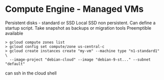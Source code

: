 # Compute Engine - Managed VMs

Persistent disks - standard or SSD
Local SSD non persistent.
Can define a startup script.
Take snapshot as backups or migration tools
Preemptible available


```
> gcloud compute zones list
> gcloud config set compute/zone us-central-c
> gcloud create instances create "my-vm" --machine type "n1-standard1" \
  --image-project "debian-cloud" --image "debian-9-st..." --subnet "default"
```


can ssh in the cloud shell
<!--stackedit_data:
eyJoaXN0b3J5IjpbMTcwMDA2NjA1OV19
-->